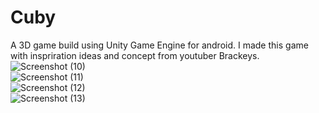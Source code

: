 # Cuby
A 3D game build using Unity Game Engine for android. 
I made this game with inspriration ideas and concept from youtuber Brackeys.  
![Screenshot (10)](https://user-images.githubusercontent.com/55059378/94853785-7cabc180-045e-11eb-800d-353fe9682205.png)  
![Screenshot (11)](https://user-images.githubusercontent.com/55059378/94853789-7f0e1b80-045e-11eb-9efc-534090262645.png)  
![Screenshot (12)](https://user-images.githubusercontent.com/55059378/94853791-7fa6b200-045e-11eb-9220-f2205e61e6dc.png)  
![Screenshot (13)](https://user-images.githubusercontent.com/55059378/94853793-803f4880-045e-11eb-8e65-c89d5b1719f3.png)  
